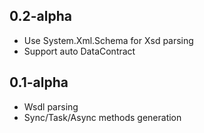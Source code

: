 ## 0.2-alpha
* Use System.Xml.Schema for Xsd parsing
* Support auto DataContract

## 0.1-alpha
* Wsdl parsing
* Sync/Task/Async methods generation
